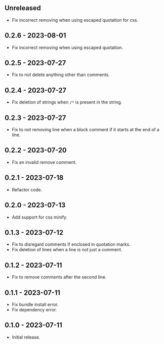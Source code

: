 ## Unreleased

- Fix incorrect removing when using escaped quotation for css.

## 0.2.6 - 2023-08-01

- Fix incorrect removing when using escaped quotation.

## 0.2.5 - 2023-07-27

- Fix to not delete anything other than comments.

## 0.2.4 - 2023-07-27

- Fix deletion of strings when `/*` is present in the string.

## 0.2.3 - 2023-07-27

- Fix to not removing line when a block comment if it starts at the end of a line.

## 0.2.2 - 2023-07-20

- Fix an invalid remove comment.

## 0.2.1 - 2023-07-18

- Refactor code.

## 0.2.0 - 2023-07-13

- Add support for css minify.

## 0.1.3 - 2023-07-12

- Fix to disregard comments if enclosed in quotation marks.
- Fix deletion of lines when a line is not just a comment.

## 0.1.2 - 2023-07-11

- Fix to remove comments after the second line.

## 0.1.1 - 2023-07-11

- Fix bundle install error.
- Fix dependency error.

## 0.1.0 - 2023-07-11

- Initial release.
